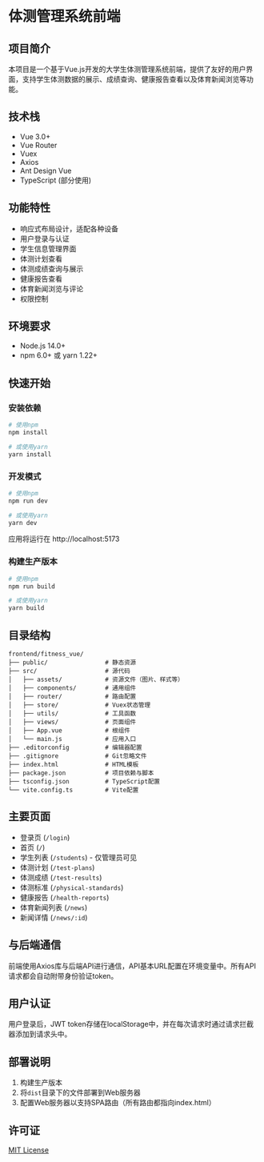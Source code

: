 # 体测管理系统前端

## 项目简介

本项目是一个基于Vue.js开发的大学生体测管理系统前端，提供了友好的用户界面，支持学生体测数据的展示、成绩查询、健康报告查看以及体育新闻浏览等功能。

## 技术栈

- Vue 3.0+
- Vue Router
- Vuex
- Axios
- Ant Design Vue
- TypeScript (部分使用)

## 功能特性

- 响应式布局设计，适配各种设备
- 用户登录与认证
- 学生信息管理界面
- 体测计划查看
- 体测成绩查询与展示
- 健康报告查看
- 体育新闻浏览与评论
- 权限控制

## 环境要求

- Node.js 14.0+
- npm 6.0+ 或 yarn 1.22+

## 快速开始

### 安装依赖

```bash
# 使用npm
npm install

# 或使用yarn
yarn install
```

### 开发模式

```bash
# 使用npm
npm run dev

# 或使用yarn
yarn dev
```

应用将运行在 http://localhost:5173

### 构建生产版本

```bash
# 使用npm
npm run build

# 或使用yarn
yarn build
```

## 目录结构

```
frontend/fitness_vue/
├── public/                # 静态资源
├── src/                   # 源代码
│   ├── assets/            # 资源文件（图片、样式等）
│   ├── components/        # 通用组件
│   ├── router/            # 路由配置
│   ├── store/             # Vuex状态管理
│   ├── utils/             # 工具函数
│   ├── views/             # 页面组件
│   ├── App.vue            # 根组件
│   └── main.js            # 应用入口
├── .editorconfig          # 编辑器配置
├── .gitignore             # Git忽略文件
├── index.html             # HTML模板
├── package.json           # 项目依赖与脚本
├── tsconfig.json          # TypeScript配置
└── vite.config.ts         # Vite配置
```

## 主要页面

- 登录页 (`/login`)
- 首页 (`/`)
- 学生列表 (`/students`) - 仅管理员可见
- 体测计划 (`/test-plans`)
- 体测成绩 (`/test-results`)
- 体测标准 (`/physical-standards`)
- 健康报告 (`/health-reports`)
- 体育新闻列表 (`/news`)
- 新闻详情 (`/news/:id`)

## 与后端通信

前端使用Axios库与后端API进行通信，API基本URL配置在环境变量中。所有API请求都会自动附带身份验证token。

## 用户认证

用户登录后，JWT token存储在localStorage中，并在每次请求时通过请求拦截器添加到请求头中。

## 部署说明

1. 构建生产版本
2. 将`dist`目录下的文件部署到Web服务器
3. 配置Web服务器以支持SPA路由（所有路由都指向index.html）

## 许可证

[MIT License](LICENSE)

